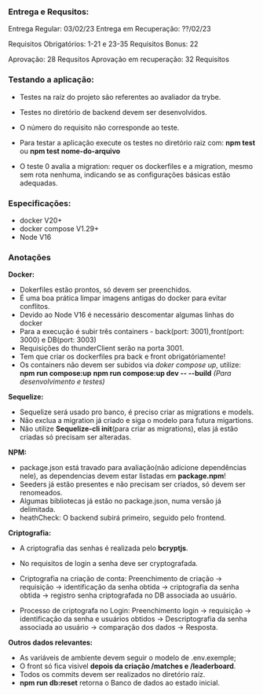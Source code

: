 <!-- Este arquivo conterá informações auxiliares ao desenvolvimento -->

<h3>Entrega e Requsitos:</h3>

Entrega Regular: 03/02/23
Entrega em Recuperação: ??/02/23

Requisitos Obrigatórios: 1-21 e 23-35
Requisitos Bonus: 22

Aprovação: 28 Requsitos
Aprovação em recuperação: 32 Requisitos

<h3>Testando a aplicação:</h3>

* Testes na raíz do projeto são referentes ao avaliador da trybe.
* Testes no diretório de backend devem ser desenvolvidos.
* O número do requisito não corresponde ao teste.
* Para testar a aplicação execute os testes no diretório raiz com:
<b>npm test</b> ou <b>npm test nome-do-arquivo</b>

* O teste 0 avalia a migration: requer os dockerfiles e a migration, mesmo sem rota nenhuma, indicando se as configurações básicas estão adequadas.

<h3>Especificações:</h3>

* docker V20+
* docker compose V1.29+
* Node V16

<h3>Anotações</h3>

<b>Docker:</b>

* Dokerfiles estão prontos, só devem ser preenchidos.
* É uma boa prática limpar imagens antigas do docker para evitar conflitos.
* Devido ao Node V16 é necessário descomentar algumas linhas do docker
* Para a execução é subir três containers - back(port: 3001),front(port: 3000) e DB(port: 3003)
* Requisições do thunderClient serão na porta 3001.
* Tem que criar os dockerfiles pra back e front obrigatóriamente!
* Os containers não devem ser subidos via <i>doker compose up</i>, utilize:
<b>npm run compose:up</b>
<b>npm run compose:up dev -- --build</b> <i>(Para desenvolvimento e testes)</i>

<b>Sequelize:</b>

* Sequelize será usado pro banco, é preciso criar as migrations e models.
* Não exclua a migration já criado e siga o modelo para futura migartions.
* Não utilize <b>Sequelize-cli init</b>(para criar as migrations), elas já estão criadas só precisam ser alteradas.

<b>NPM:</b>

* package.json está travado para avaliação(não adicione dependências nele), as dependencias devem estar listadas em <b>package.npm</b>!
* Seeders já estão presentes e não precisam ser criados, só devem ser renomeados.
* Algumas bibliotecas já estão no package.json, numa versão já delimitada.
* heathCheck: O backend subirá primeiro, seguido pelo frontend.

<b>Criptografia:</b>

* A criptografia das senhas é realizada pelo <b>bcryptjs</b>.
* No requisitos de login a senha deve ser cryptografada.
* Criptografia na criação de conta:
Preenchimento de criação → requisição → identificação da senha obtida → criptografia da senha obtida → registro senha criptografada no DB associada ao usuário.

* Processo de criptografa no Login:
Preenchimento login → requisição → identificação da senha e usuários obtidos → Descriptografia da senha associada ao usuário → comparação dos dados → Resposta.

<b>Outros dados relevantes:</b>

* As variáveis de ambiente devem seguir o modelo de .env.exemple;
* O front só fica visivel <b>depois da criação /matches e /leaderboard</b>.
* Todos os commits devem ser realizados no diretório raíz.
* <b>npm run db:reset</b> retorna o Banco de dados ao estado inicial.